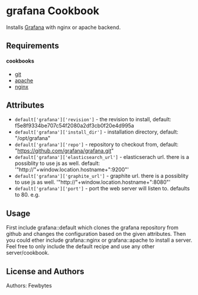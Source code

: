 grafana Cookbook
================
Installs [Grafana](https://github.com/grafana/grafana) with nginx or apache backend.

Requirements
------------
#### cookbooks
- [git](https://github.com/opscode-cookbooks/git) 
- [apache](https://github.com/opscode-cookbooks/apache2) 
- [nginx](https://github.com/opscode-cookbooks/nginx)

Attributes
----------
- `default['grafana']['revision']` - the revision to install, default: f5e8f9334be707c54f2080a2df3cb0f20e4d995a
- `default['grafana']['install_dir']` - installation directory, default: "/opt/grafana"
- `default['grafana']['repo']` - repository to checkout from, default: "https://github.com/grafana/grafana.git"
- `default['grafana']['elasticsearch_url']` - elasticserach url. there is a possiblity to use js as well. default: '"http://"+window.location.hostname+":9200"'
- `default['grafana']['graphite_url']` - graphite url. there is a possiblity to use js as well. '"http://"+window.location.hostname+":8080"'
- `default['grafana']['port']` - port the web server will listen to. defaults to 80.
e.g.

Usage
-----
First include grafana::default which clones the grafana repository from github and changes the configuration based on the given attributes. 
Then you could ether include grafana::nginx or grafana::apache to install a server. Feel free to only include the default recipe and use any other server/cookbook.


License and Authors
-------------------
Authors: Fewbytes
